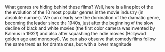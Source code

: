 What genres are hiding behind these films? Well, here is a line plot of the the evolution of the 10 most popular genres in the movie industry (in absolute number). We can clearly see the domination of the dramatic genre, becoming the leader since the 1940s, just after the beginning of the slow decline of black and white movies (the first color camera was invented by Kalmus in 1932!) and also after squashing the indie movies (Hollywod golden age and monopoyl). We can also observe that comedy films follow the same trend as for drama ones, but with a lower magnitude.

